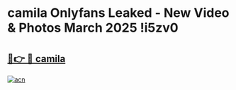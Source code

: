 # camila Onlyfans Leaked - New Video & Photos March 2025 !i5zv0

# <h2><a href="https://a5fkdw.iuczelnia.edu.pl?title=camila&ref=i5zv0">🔗👉 🔴 camila</a></h2>

[![acn](https://github.com/user-attachments/assets/0f9c940e-d8b0-45ae-aac7-cd30a18b3e1c)](https://a5fkdw.iuczelnia.edu.pl?title=camila&ref=i5zv0)

